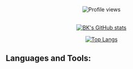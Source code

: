 <div align="center">
  
  <div>
    <img src="https://gpvc.arturio.dev/bkleck" alt="Profile views"/>
  </div>
  
  <br />
  
  [![BK's GitHub stats](https://github-readme-stats.vercel.app/api?username=bkleck&count_private=true&show_icons=true&theme=noctis_minimus)](https://github.com/anuraghazra/github-readme-stats)
  
  [![Top Langs](https://github-readme-stats.vercel.app/api/top-langs/?username=bkleck&langs_count=10&layout=compact&theme=noctis_minimus)](https://github.com/anuraghazra/github-readme-stats)
  
</div>

## Languages and Tools:
